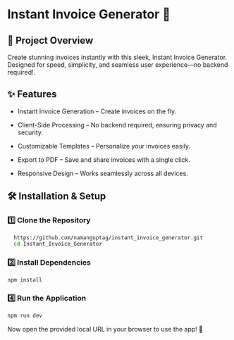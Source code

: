 
# Instant Invoice Generator 🧾
## 📌 Project Overview
Create stunning invoices instantly with this sleek, Instant Invoice Generator. Designed for speed, simplicity, and seamless user experience—no backend required!.


## ✨ Features
- Instant Invoice Generation – Create invoices on the fly.

- Client-Side Processing – No backend required, ensuring privacy and security.

- Customizable Templates – Personalize your invoices easily.

- Export to PDF – Save and share invoices with a single click.

- Responsive Design – Works seamlessly across all devices.

## 🛠 Installation & Setup 


### 1️⃣ Clone the Repository
```bash
  https://github.com/namanguptag/instant_invoice_generator.git
  cd Instant_Invoice_Generator
```
### 2️⃣ Install Dependencies
```bash
npm install
```
### 4️⃣ Run the Application
```bash
npm run dev
```
Now open the provided local URL in your browser to use the app! 🎉

